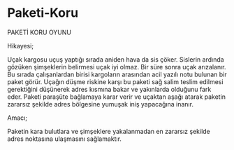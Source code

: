 # Paketi-Koru

PAKETİ KORU OYUNU

Hikayesi;

Uçak kargosu uçuş yaptığı sırada aniden hava da sis çöker. Sislerin ardında gözüken şimşeklerin belirmesi uçak iyi olmaz. Bir süre sonra uçak arızalanır. Bu sırada çalışanlardan birisi kargoların arasından acil yazılı notu bulunan bir paket görür. 
Uçağın düşme riskine karşı bu paketi sağ salim teslim edilmesi gerektiğini düşünerek adres kısmına bakar ve yakınlarda olduğunu fark eder. Paketi paraşüte bağlamaya karar verir ve uçaktan aşağı atarak paketin zararsız şekilde adres bölgesine yumuşak iniş yapacağına inanır.  

Amacı;

Paketin kara bulutlara ve şimşeklere yakalanmadan en zararsız şekilde adres noktasına ulaşmasını sağlamaktır. 

